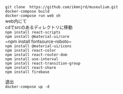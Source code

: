 `git clone  https://github.com/ikmnjrd/museulium.git`<br>
`docker-compose build`<br>
`docker-compose run web sh`<br>
web内にて<br>
cdでsrcのあるディレクトリに移動<br>
`npm install react-scripts`<br>
`npm install @material-ui/core`<br>
~npm install fontsource-roboto~ <br>
`npm install @material-ui/icons`<br>
`npm install react-color`<br>
`npm install react-router-dom`<br>
`npm install use-interval`<br>
`npm install react-transition-group`<br>
`npm install react-share`<br>
`npm install firebase`

退出<br>
`docker-compose up -d`<br>
